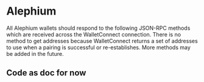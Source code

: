 # Alephium

All Alephium wallets should respond to the following JSON-RPC methods which are
received across the WalletConnect connection. There is no method to get
addresses because WalletConnect returns a set of addresses to use when a pairing
is successful or re-establishes. More methods may be added in the future.

## Code as doc for now
